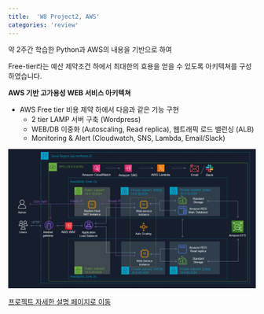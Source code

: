 ```yaml
---
title:  'W8 Project2, AWS'
categories: 'review'
---
```


약 2주간 학습한 Python과 AWS의 내용을 기반으로 하여

Free-tier라는 예산 제약조건 하에서 최대한의 효용을 얻을 수 있도록 아키텍쳐를 구성하였습니다.


**AWS 기반 고가용성 WEB 서비스 아키텍쳐**

- AWS Free tier 비용 제약 하에서 다음과 같은 기능 구현
    - 2 tier LAMP 서버 구축 (Wordpress)
    - WEB/DB 이중화 (Autoscaling, Read replica), 웹트래픽 로드 밸런싱 (ALB)
    - Monitoring & Alert (Cloudwatch, SNS, Lambda, Email/Slack) 

![pjt2](/assets/images/archi.png)

[프로젝트 자세한 설명 페이지로 이동](https://nasir17git.github.io/showcase/pjt2/)
